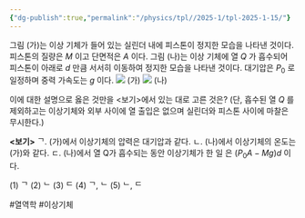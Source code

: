 ```yaml
---
{"dg-publish":true,"permalink":"/physics/tpl//2025-1/tpl-2025-1-15/"}
---
```


그림 (가)는 이상 기체가 들어 있는 실린더 내에 피스톤이 정지한 모습을 나타낸 것이다. 피스톤의 질량은 $M$ 이고 단면적은 $A$ 이다. 그림 (나)는 이상 기체에 열 $Q$ 가 흡수되어 피스톤이 아래로 $d$ 만큼 서서히 이동하여 정지한 모습을 나타낸 것이다. 대기압은 $P_{0}$ 로 일정하며 중력 가속도는 $g$ 이다.
![](https://cdn.mathpix.com/cropped/2025_05_26_0679df0be5a6770361d8g-8.jpg?height=400&width=529&top_left_y=772&top_left_x=232)
(가)
![](https://cdn.mathpix.com/cropped/2025_05_26_0679df0be5a6770361d8g-8.jpg?height=407&width=368&top_left_y=772&top_left_x=830)
(나)

이에 대한 설명으로 옳은 것만을 <보기>에서 있는 대로 고른 것은? (단, 흡수된 열 $Q$ 를 제외하고는 이상기체와 외부 사이에 열 출입은 없으며 실린더와 피스톤 사이에 마찰은 무시한다.)

**<보기>**
ᄀ. (가)에서 이상기체의 압력은 대기압과 같다.
ㄴ. (나)에서 이상기체의 온도는 (가)와 같다.
ㄷ. (나)에서 열 Q가 흡수되는 동안 이상기체가 한 일 은 $(P_0A - Mg)d$ 이다.

(1) ᄀ
(2) ᄂ
(3) ᄃ
(4) ᄀ, ᄂ
(5) ᄂ, ᄃ

#열역학 #이상기체